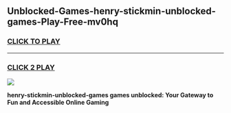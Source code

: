 
## Unblocked-Games-henry-stickmin-unblocked-games-Play-Free-mv0hq
<h3>
<a href="https://premium76.site?title=henry-stickmin-unblocked-games&ref=20A">CLICK TO PLAY</a></h3>
<hr>

<h3>
<a href="https://premium76.site?title=henry-stickmin-unblocked-games&ref=20A">CLICK 2 PLAY</a>
  
</h3>

<a href="https://premium76.site?title=henry-stickmin-unblocked-games&ref=20A"><img src="https://clearcache.store/games.png"></a>


**henry-stickmin-unblocked-games games unblocked: Your Gateway to Fun and Accessible Online Gaming**
